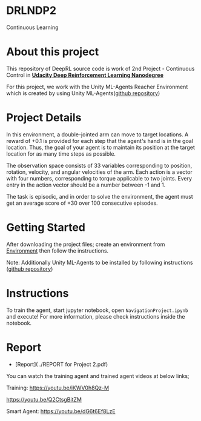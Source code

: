 # DRLNDP2
Continuous Learning 
# About this project

This repository of DeepRL source code is work of 2nd Project - Continuous Control in 
**[Udacity Deep Reinforcement Learning Nanodegree](https://www.udacity.com/course/deep-reinforcement-learning-nanodegree--nd893)**

For this project, we work with the Unity ML-Agents Reacher Environment which is created by using Unity ML-Agents([github repository](https://github.com/Unity-Technologies/ml-agents))


# Project Details

In this environment, a double-jointed arm can move to target locations. A reward of +0.1 is provided for each step that the agent's hand is in the goal location. Thus, the goal of your agent is to maintain its position at the target location for as many time steps as possible.

The observation space consists of 33 variables corresponding to position, rotation, velocity, and angular velocities of the arm. Each action is a vector with four numbers, corresponding to torque applicable to two joints. Every entry in the action vector should be a number between -1 and 1.

The task is episodic, and in order to solve the environment, the agent must
get an average score of +30 over 100 consecutive episodes.

# Getting Started
After downloading the project files; create an environment from [Environment](./environment.yml) then follow the instructions.

Note: Additionally Unity ML-Agents to be installed by following instructions ([github repository](https://github.com/Unity-Technologies/ml-agents))
 
# Instructions
To train the agent, start jupyter notebook, open `NavigationProject.ipynb`
and execute! For more information, please check instructions
inside the notebook.

# Report
- [Report]( ./REPORT for Project 2.pdf)

You can watch the training agent and trained agent videos at below links; 

Training: 
https://youtu.be/iKWV0h8Qz-M

https://youtu.be/Q2CtsgBitZM

Smart Agent: 
https://youtu.be/dG6t6Ef8LzE

